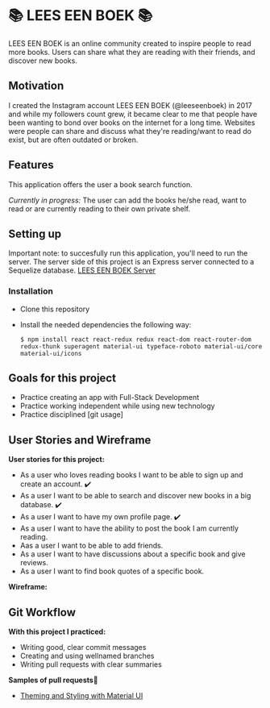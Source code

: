 # 📚  LEES EEN BOEK  📚
LEES EEN BOEK is an online community created to inspire people to read more books. Users can share what they are reading with their friends, and discover new books.

## Motivation
I created the Instagram account LEES EEN BOEK (@leeseenboek) in 2017 and while my followers count grew, it became clear to me that people have been wanting to bond over books on the internet for a long time. Websites were people can share and discuss what they're reading/want to read do exist, but are often outdated or broken.

## Features
This application offers the user a book search function.

*Currently in progress:* The user can add the books he/she read, want to read or are currently reading to their own private shelf. 

## Setting up
Important note: to succesfully run this application, you'll need to run the server. The server side of this project is an Express server connected to a Sequelize database. [LEES EEN BOEK Server](https://github.com/charliegabriella/leeseenboek-server)

### Installation

-   Clone this repository
-   Install the needed dependencies the following way: 
    
    ```
    $ npm install react react-redux redux react-dom react-router-dom redux-thunk superagent material-ui typeface-roboto material-ui/core material-ui/icons
    
    ```

## Goals for this project

-   Practice creating an app with Full-Stack Development
-   Practice working independent while using new technology
-   Practice disciplined [git usage]
## User Stories and Wireframe

**User stories for this project:**
-   As a user who loves reading books I want to be able to sign up and create an account.  ✔️
-   As a user I want to be able to search and discover new books in a big database.  ✔️
-   As a user I want to have my own profile page. ✔️
-   As a user I want to have the ability to post the book I am currently reading.
-   Aas a user I want to be able to add friends. 
-   As a user I want to have discussions about a specific book and give reviews.
-   As a user I want to find book quotes of a specific book.

**Wireframe:** 


## Git Workflow

**With this project I practiced:**
-   Writing good, clear commit messages
-   Creating and using wellnamed branches
-   Writing pull requests with clear summaries

**Samples of pull requests🔎**
-   [Theming and Styling with Material UI](https://github.com/charliegabriella/leeseenboek-client/pull/18)
 
